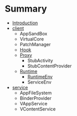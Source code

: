 # Summary

* [Introduction](README.md)
* [client](client/README.md)
    * AppSandBox
    * VirtualCore
    * PatchManager
    * [Hook](client/hook/README.md)
    * [Proxy](client/proxy/README.md)
        * StubActivity
        * StubContentProvider
    * [Runtime](client/runtime/README.md)
        * [RuntimeEnv](client/runtime/runtimeenv.md)
        * ServiceEnv
* [service](service/README.md)
    * AppFileSystem
    * BinderProvider
    * VAppService
    * VContentService

